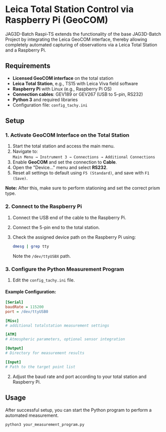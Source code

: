 # Leica Total Station Control via Raspberry Pi (GeoCOM)
JAG3D-Batch Raspi-TS extends the functionality of the base JAG3D-Batch Project by integrating the Leica GeoCOM interface, thereby allowing completely automated capturing of observations via a Leica Total Station and a Raspberry Pi.

## Requirements

- **Licensed GeoCOM interface** on the total station
- **Leica Total Station**, e.g., TS15 with Leica Viva field software
- **Raspberry Pi** with Linux (e.g., Raspberry Pi OS)
- **Connection cables**: GEV189 or GEV267 (USB to 5-pin, RS232)
- **Python 3** and required libraries
- Configuration file: `config_tachy.ini`


## Setup

### 1. Activate GeoCOM Interface on the Total Station

1. Start the total station and access the main menu.
2. Navigate to:  
   `Main Menu → Instrument 3 → Connections → Additional Connections`
3. Enable **GeoCOM** and set the connection to **Cable**.
4. Open the "Device..." menu and select **RS232**.
5. Reset all settings to default using `F5 (Standard)`, and save with `F1 (Save)`.

**Note:** After this, make sure to perform stationing and set the correct prism type.


### 2. Connect to the Raspberry Pi

1. Connect the USB end of the cable to the Raspberry Pi.
2. Connect the 5-pin end to the total station.
3. Check the assigned device path on the Raspberry Pi using:

   ```bash
   dmesg | grep tty
   ```

   Note the `/dev/ttyUSBX` path.


### 3. Configure the Python Measurement Program

1. Edit the `config_tachy.ini` file.

#### Example Configuration:

```ini
[Serial]
baudRate = 115200
port = /dev/ttyUSB0

[Misc]
# additional totalstation measurement settings 

[ATM]
# Atmospheric parameters, optional sensor integration

[Output]
# Directory for measurement results

[Input]
# Path to the target point list
```

2. Adjust the baud rate and port according to your total station and Raspberry Pi.


## Usage

After successful setup, you can start the Python program to perform a automated measurement.

```bash
python3 your_measurement_program.py
```
